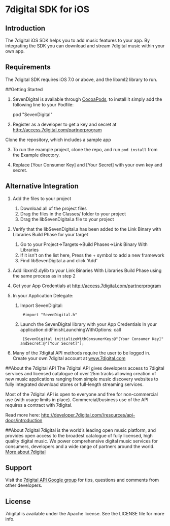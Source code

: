 # 7digital SDK for iOS

## Introduction
The 7digital iOS SDK helps you to add music features to your app. 
By integrating the SDK you can download and stream 7digital music within your own app. 


## Requirements
The 7digital SDK requires iOS 7.0 or above, and the libxml2 library to run.


##Getting Started

1. SevenDigital is available through [CocoaPods](http://cocoapods.org), to install
it simply add the following line to your Podfile:

    pod "SevenDigital"

2. Register as a developer to get a key and secret at http://access.7digital.com/partnerprogram

 Clone the repository, which includes a sample app

3. To run the example project, clone the repo, and run `pod install` from the Example directory.

4. Replace [Your Consumer Key] and [Your Secret] with your own key and secret.  
 
## Alternative Integration

1. Add the files to your project
	1. Download all of the project files
	2. Drag the files in the Classes/ folder to your project
	3. Drag the libSevenDigital.a file to your project

2. Verify that the libSevenDigital.a has been added to the Link Binary with Libraries Build Phase for your target
	1. Go to your Project->Targets->Build Phases->Link Binary With Libraries
	2. If it isn't on the list here, Press the + symbol to add a new framework
	3. Find libSevenDigital.a and click 'Add'

3. Add libxml2.dylib to your Link Binaries With Libraries Build Phase using the same process as in step 2

4. Get your App Credentials at http://access.7digital.com/partnerprogram

5. In your Application Delegate:
	1. Import SevenDigital: 
		
			#import "SevenDigital.h"
		
	2. Launch the SevenDigital library with your App Credentials
		In your application:didFinishLaunchingWithOptions: call
		
			[SevenDigital initializeWithConsumerKey:@"[Your Consumer Key]" andSecret:@"[Your Secret]"];
		
6. Many of the 7digital API methods require the user to be logged in. Create your own 7digital account at www.7digital.com


##About the 7digital API
The 7digital API gives developers access to 7digital services and licensed catalogue of over 25m tracks allowing creation of new music applications ranging from simple music discovery websites to fully integrated download stores or full-length streaming services.

Most of the 7digital API is open to everyone and free for non-commercial use (with usage limits in place). Commercial/business use of the API requires a contract with 7digital.

Read more here: http://developer.7digital.com//resources/api-docs/introduction


##About 7digital
7digital is the world’s leading open music platform, and provides open access to the broadest catalogue of fully licensed, high quality digital music. We power comprehensive digital music services for consumers, developers and a wide range of partners around the world. [More about 7digital](http://www.7digital.com/about)

## Support

Visit the [7digital API Google group](https://groups.google.com/forum/?fromgroups#!forum/7digital-api) for tips, questions and comments from other developers.

## License

7digital is available under the Apache license. See the LICENSE file for more info.

